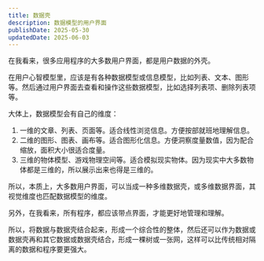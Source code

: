 ```yaml
---
title: 数据壳
description: 数据模型的用户界面
publishDate: 2025-05-30
updatedDate: 2025-06-03
---
```


在我看来，很多应用程序的大多数用户界面，都是用户数据的外壳。

在用户心智模型里，应该是有各种数据模型或信息模型，比如列表、文本、图形等。然后通过用户界面去查看和操作这些数据模型，比如选择列表项、删除列表项等。

大体上，数据模型会有自己的维度：

1. 一维的文章、列表、页面等。适合线性浏览信息。方便按部就班地理解信息。
2. 二维的图形、图表、画布等。适合图形化信息。方便洞察度量数值，因为配合缩放，面积大小很适合度量。
3. 三维的物体模型、游戏物理空间等。适合模拟现实物体。因为现实中大多数物体都是三维的，所以展示出来也得是三维的。

所以，本质上，大多数用户界面，可以当成一种多维数据壳，或多维数据界面，其视觉维度也匹配数据模型的维度。

另外，在我看来，所有程序，都应该带点界面，才能更好地管理和理解。

所以，将数据与数据壳结合起来，形成一个综合性的整体，然后还可以作为数据或数据壳再和其它数据或数据壳结合，形成一棵树或一张网，这样可以比传统相对隔离的数据和程序要更强大。
